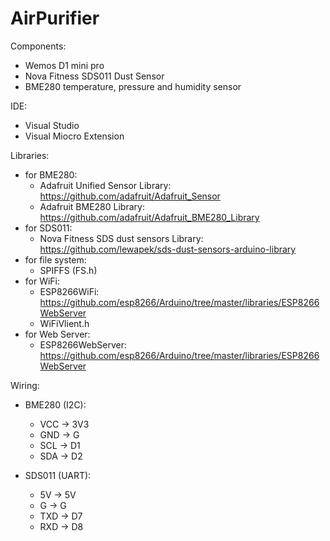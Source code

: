 # AirPurifier

Components:
- Wemos D1 mini pro
- Nova Fitness SDS011 Dust Sensor
- BME280 temperature, pressure and humidity sensor

IDE:
- Visual Studio
- Visual Miocro Extension

Libraries:
- for BME280:
    - Adafruit Unified Sensor Library: https://github.com/adafruit/Adafruit_Sensor
    - Adafruit BME280 Library: https://github.com/adafruit/Adafruit_BME280_Library
- for SDS011:
    - Nova Fitness SDS dust sensors Library: https://github.com/lewapek/sds-dust-sensors-arduino-library
- for file system:
    - SPIFFS (FS.h)
- for WiFi:
    - ESP8266WiFi: https://github.com/esp8266/Arduino/tree/master/libraries/ESP8266WebServer
    - WiFiVlient.h
- for Web Server:
    - ESP8266WebServer: https://github.com/esp8266/Arduino/tree/master/libraries/ESP8266WebServer

Wiring:
- BME280 (I2C):
    - VCC -> 3V3
    - GND -> G
    - SCL -> D1
    - SDA -> D2

- SDS011 (UART):
    - 5V -> 5V
    - G -> G
    - TXD -> D7
    - RXD -> D8
